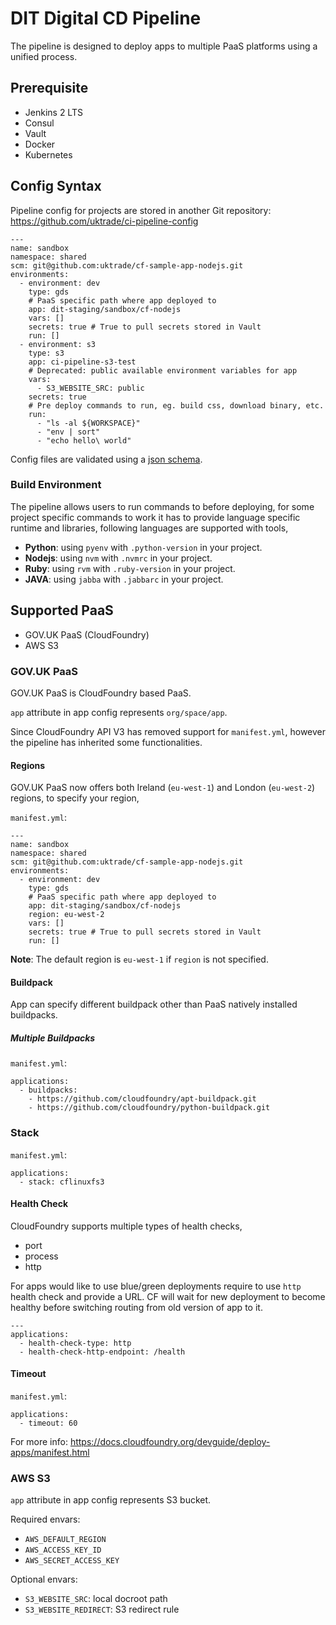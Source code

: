 # DIT Digital CD Pipeline

The pipeline is designed to deploy apps to multiple PaaS platforms using a unified process.


## Prerequisite

* Jenkins 2 LTS
* Consul
* Vault
* Docker
* Kubernetes

## Config Syntax

Pipeline config for projects are stored in another Git repository: https://github.com/uktrade/ci-pipeline-config

```
---
name: sandbox
namespace: shared
scm: git@github.com:uktrade/cf-sample-app-nodejs.git
environments:
  - environment: dev
    type: gds
    # PaaS specific path where app deployed to
    app: dit-staging/sandbox/cf-nodejs
    vars: []
    secrets: true # True to pull secrets stored in Vault
    run: []
  - environment: s3
    type: s3
    app: ci-pipeline-s3-test
    # Deprecated: public available environment variables for app
    vars:
      - S3_WEBSITE_SRC: public
    secrets: true
    # Pre deploy commands to run, eg. build css, download binary, etc.
    run:
      - "ls -al ${WORKSPACE}"
      - "env | sort"
      - "echo hello\ world"
```
Config files are validated using a [json schema](schema.json).

### Build Environment

The pipeline allows users to run commands to before deploying, for some project specific commands to work it has to provide language specific runtime and libraries, following languages are supported with tools,

* __Python__: using `pyenv` with `.python-version` in your project.
* __Nodejs__: using `nvm` with `.nvmrc` in your project.
* __Ruby__: using `rvm` with `.ruby-version` in your project.
* __JAVA__: using `jabba` with `.jabbarc` in your project.


## Supported PaaS

* GOV.UK PaaS (CloudFoundry)
* AWS S3

### GOV.UK PaaS

GOV.UK PaaS is CloudFoundry based PaaS.

`app` attribute in app config represents `org/space/app`.

Since CloudFoundry API V3 has removed support for `manifest.yml`, however the pipeline has inherited some functionalities.


#### Regions

GOV.UK PaaS now offers both Ireland (`eu-west-1`) and London (`eu-west-2`) regions, to specify your region,

`manifest.yml`:
```
---
name: sandbox
namespace: shared
scm: git@github.com:uktrade/cf-sample-app-nodejs.git
environments:
  - environment: dev
    type: gds
    # PaaS specific path where app deployed to
    app: dit-staging/sandbox/cf-nodejs
    region: eu-west-2
    vars: []
    secrets: true # True to pull secrets stored in Vault
    run: []
```
__Note__: The default region is `eu-west-1` if `region` is not specified.

#### Buildpack

App can specify different buildpack other than PaaS natively installed buildpacks.

##### Multiple Buildpacks

`manifest.yml`:
```
applications:
  - buildpacks:
    - https://github.com/cloudfoundry/apt-buildpack.git
    - https://github.com/cloudfoundry/python-buildpack.git
```

### Stack

`manifest.yml`:
```
applications:
  - stack: cflinuxfs3
```

#### Health Check

CloudFoundry supports multiple types of health checks,
* port
* process
* http

For apps would like to use blue/green deployments require to use `http` health check and provide a URL. CF will wait for new deployment to become healthy before switching routing from old version of app to it.

```
---
applications:
  - health-check-type: http
  - health-check-http-endpoint: /health
```

#### Timeout

`manifest.yml`:
```
applications:
  - timeout: 60
```


For more info: https://docs.cloudfoundry.org/devguide/deploy-apps/manifest.html

### AWS S3

`app` attribute in app config represents S3 bucket.

Required envars:
* `AWS_DEFAULT_REGION`
* `AWS_ACCESS_KEY_ID`
* `AWS_SECRET_ACCESS_KEY`

Optional envars:
* `S3_WEBSITE_SRC`: local docroot path
* `S3_WEBSITE_REDIRECT`: S3 redirect rule
